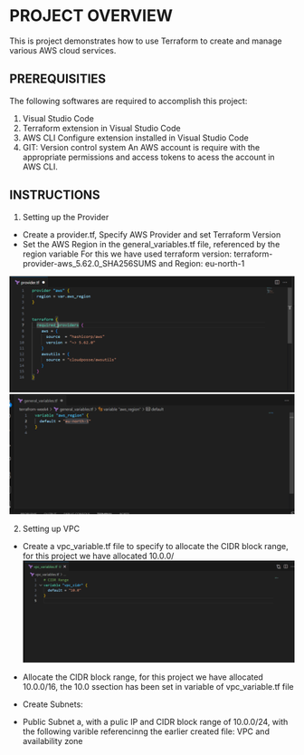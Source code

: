 # PROJECT OVERVIEW
This is project demonstrates how to use Terraform to create and manage various AWS cloud services.

## PREREQUISITIES
The following softwares are required to accomplish this project:
1. Visual Studio Code
2. Terraform extension in Visual Studio Code
3. AWS CLI Configure extension installed in Visual Studio Code
4. GIT: Version control system 
An AWS account is require with the appropriate permissions and access tokens to acess the account in AWS CLI.

## INSTRUCTIONS

1. Setting up the Provider
- Create a provider.tf, Specify AWS Provider and set Terraform Version
- Set the AWS Region in the general_variables.tf file,  referenced by the region variable
For this we have used terraform version: terraform-provider-aws_5.62.0_SHA256SUMS and Region: eu-north-1

![Provider.](/Provider.png)
![Region](/Region%20variable.png)

2. Setting up VPC
- Create a vpc_variable.tf file to specify to allocate the CIDR block range, for this project we have allocated 10.0.0/
![Region](/VPC%20variable.png)

- Allocate the CIDR block range, for this project we have allocated 10.0.0/16, the 10.0 ssection has been set in variable of vpc_variable.tf file
- Create Subnets:
 - Public Subnet a, with a pulic IP and CIDR block range of 10.0.0/24, with the following varible referencinng the earlier created file: VPC and availability zone
